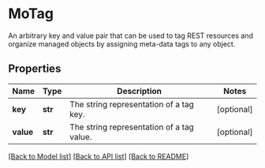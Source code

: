 # MoTag

An arbitrary key and value pair that can be used to tag REST resources and organize managed objects by assigning meta-data tags to any object. 
## Properties
Name | Type | Description | Notes
------------ | ------------- | ------------- | -------------
**key** | **str** | The string representation of a tag key.   | [optional] 
**value** | **str** | The string representation of a tag value.    | [optional] 

[[Back to Model list]](../README.md#documentation-for-models) [[Back to API list]](../README.md#documentation-for-api-endpoints) [[Back to README]](../README.md)


